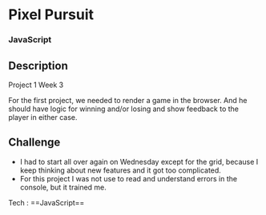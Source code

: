 # Pixel Pursuit
### JavaScript

## Description

Project 1              Week 3

For the first project, we needed to render a game in the browser.
And he should have logic for winning and/or losing and show feedback to the player in either case.

## Challenge

- I had to start all over again on Wednesday except for the grid, because I keep thinking about new features and it got too complicated.
- For this project I was not use to read and understand errors in the console, but it trained me.



Tech : ==JavaScript==
